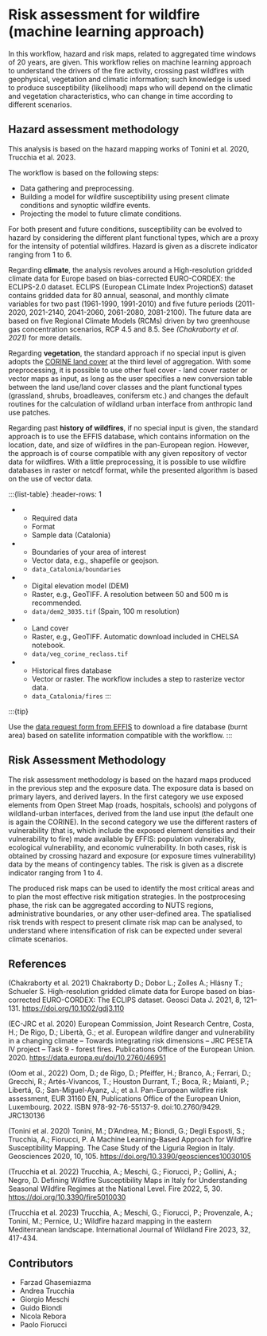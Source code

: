 # Risk assessment for wildfire (machine learning approach)

In this workflow, hazard and risk maps, related to aggregated time windows of 20 years, are given. This workflow relies on machine learning approach to understand the drivers of the fire activity, crossing past wildfires with geophysical, vegetation and climatic information; such knowledge is used to produce susceptibility (likelihood) maps who will depend on the climatic and vegetation characteristics, who can change in time according to different scenarios.  


## Hazard assessment methodology

This analysis is based on the hazard mapping works of Tonini et al. 2020, Trucchia et al. 2023.

The workflow is based on the following steps:

* Data gathering and preprocessing.
* Building a model for wildfire susceptibility using present climate conditions and synoptic wildfire events.
* Projecting the model to future climate conditions.

For both present and future conditions, susceptibility can be evolved to hazard by considering the different plant functional types, which are a proxy for the intensity of potential wildfires. Hazard is given as a discrete indicator ranging from 1 to 6.

Regarding **climate**, the analysis revolves around a High-resolution gridded climate data for Europe based on bias-corrected EURO-CORDEX: the ECLIPS-2.0 dataset. ECLIPS (European CLimate Index ProjectionS) dataset contains gridded data for 80 annual, seasonal, and monthly climate variables for two past (1961-1990, 1991-2010) and five future periods (2011-2020, 2021-2140, 2041-2060, 2061-2080, 2081-2100). The future data are based on five Regional Climate Models (RCMs) driven by two greenhouse gas concentration scenarios, RCP 4.5 and 8.5. See _(Chakraborty et al. 2021)_ for more details.

Regarding **vegetation**, the standard approach if no special input is given adopts the [CORINE land cover](https://land.copernicus.eu/en/products/corine-land-cover) at the third level of aggregation. With some preprocessing, it is possible to use other fuel cover - land cover raster or vector maps as input, as long as the user specifies a new conversion table between the land use/land cover classes and the plant functional types (grassland, shrubs, broadleaves, conifersm etc.) and changes the default routines for the calculation of wildland urban interface from anthropic land use patches.

Regarding past **history of wildfires**, if no special input is given, the standard approach is to use the EFFIS database, which contains information on the location, date, and size of wildfires in the pan-European region. However, the approach is of course compatible with any given repository of vector data for wildfires. With a little preprocessing, it is possible to use wildfire databases in raster or netcdf format, while the presented algorithm is based on the use of vector data.

:::{list-table}
:header-rows: 1

* - Required data
  - Format
  - Sample data (Catalonia)
* - Boundaries of your area of interest
  - Vector data, e.g., shapefile or geojson.
  - `data_Catalonia/boundaries`
* - Digital elevation model (DEM)
  - Raster, e.g., GeoTIFF. A resolution between 50 and 500 m is recommended.
  - `data/dem2_3035.tif` (Spain, 100 m resolution)
* - Land cover
  - Raster, e.g., GeoTIFF. Automatic download included in CHELSA notebook.
  - `data/veg_corine_reclass.tif`
* - Historical fires database
  - Vector or raster. The workflow includes a step to rasterize vector data.
  - `data_Catalonia/fires`
:::


:::{tip}

Use the [data request form from EFFIS](https://forest-fire.emergency.copernicus.eu/apps/data.request.form/) to download a fire database (burnt area) based on satellite information compatible with the workflow.
:::


## Risk Assessment Methodology

The risk assessment methodology is based on the hazard maps produced in the previous step and the exposure data. The exposure data is based on primary layers, and derived layers. In the first category we use exposed elements from Open Street Map (roads, hospitals, schools) and polygons of wildland-urban interfaces, derived from the land use input (the default one is again the CORINE). In the second category we use the different rasters of vulnerability (that is, which include the exposed element densities and their vulnerability to fire) made available by EFFIS: population vulnerability, ecological vulnerability, and economic vulnerability. In both cases, risk is obtained by crossing hazard and exposure  (or exposure times vulnerability) data by the means of contingency tables. The risk is given as a discrete indicator ranging from 1 to 4.

The produced risk maps can be used to identify the most critical areas and to plan the most effective risk mitigation strategies. In the postprocesing phase, the risk can be aggregated according to NUTS regions, administrative boundaries, or any other user-defined area. The spatialised risk trends with respect to present climate risk map can be analysed, to understand where intensification of risk can be expected under several climate scenarios.



## References

(Chakraborty et al. 2021) Chakraborty D.; Dobor L.; Zolles A.; Hlásny T.; Schueler S. High-resolution gridded climate data for Europe based on bias-corrected EURO-CORDEX: The ECLIPS dataset. Geosci Data J. 2021, 8, 121–131. https://doi.org/10.1002/gdj3.110 

(EC-JRC et al. 2020) European Commission, Joint Research Centre, Costa, H.; De Rigo, D.; Libertà, G.; et al. European wildfire danger and vulnerability in a changing climate – Towards integrating risk dimensions – JRC PESETA IV project – Task 9 - forest fires. Publications Office of the European Union. 2020. https://data.europa.eu/doi/10.2760/46951  

(Oom et al., 2022) Oom, D.; de Rigo, D.; Pfeiffer, H.; Branco, A.; Ferrari, D.; Grecchi, R.; Artés-Vivancos, T.; Houston Durrant, T.; Boca, R.;
Maianti, P.; Libertá, G.; San-Miguel-Ayanz, J.; et a.l. Pan-European wildfire risk assessment, EUR 31160 EN, Publications Office of
the European Union, Luxembourg. 2022. ISBN 978-92-76-55137-9. doi:10.2760/9429. JRC130136

(Tonini et al. 2020) Tonini, M.; D’Andrea, M.; Biondi, G.; Degli Esposti, S.; Trucchia, A.; Fiorucci, P. A Machine Learning-Based Approach for Wildfire Susceptibility Mapping. The Case Study of the Liguria Region in Italy. Geosciences 2020, 10, 105. https://doi.org/10.3390/geosciences10030105 

(Trucchia et al. 2022) Trucchia, A.; Meschi, G.; Fiorucci, P.; Gollini, A.; Negro, D. Defining Wildfire Susceptibility Maps in Italy for Understanding Seasonal Wildfire Regimes at the National Level. Fire 2022, 5, 30. https://doi.org/10.3390/fire5010030 

(Trucchia et al. 2023) Trucchia, A.; Meschi, G.; Fiorucci, P.; Provenzale, A.; Tonini, M.; Pernice, U.; Wildfire hazard mapping in the eastern Mediterranean landscape. International Journal of Wildland Fire 2023, 32, 417-434.


## Contributors 

- Farzad Ghasemiazma
- Andrea Trucchia 
- Giorgio Meschi
- Guido Biondi 
- Nicola Rebora
- Paolo Fiorucci
